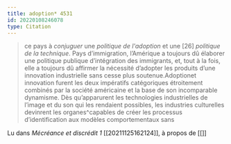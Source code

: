 ```yaml
---
title: adoption* 4531
id: 20220108246078
type: Citation
---
```


> ce pays à *conjuguer* une *politique de l'adoption* et une [26] *politique de la technique*. Pays d’immigration, l’Amérique a toujours dû élaborer une politique publique d’intégration des immigrants, et, tout à la fois, elle a toujours dû affirmer la nécessité d’adopter les produits d’une innovation industrielle sans cesse plus soutenue.Adoptionet innovation furent les deux impératifs catégoriques étroitement combinés par la société américaine et la base de son incomparable dynamisme. Dès qu’apparurent les technologies industrielles de l’image et du son qui les rendaient possibles, les industries culturelles devinrent les organes^capables de créer les processus d’identification aux modèles comportementaux sans

Lu dans *Mécréance et discrédit 1* [[20211125162124]], à propos de [[]]
